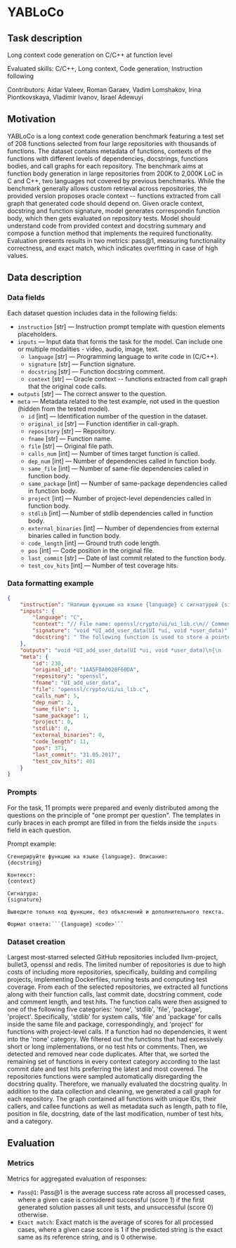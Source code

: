 # YABLoCo


## Task description

Long context code generation on C/C++ at function level

Evaluated skills: C/C++, Long context, Code generation, Instruction following

Contributors: Aidar Valeev, Roman Garaev, Vadim Lomshakov, Irina Piontkovskaya, Vladimir Ivanov, Israel Adewuyi


## Motivation

YABLoCo is a long context code generation benchmark featuring a test set of 208 functions selected from four large repositories with
thousands of functions. The dataset contains metadata of functions, contexts of the functions with different levels of dependencies,
docstrings, functions bodies, and call graphs for each repository. The benchmark aims at function body generation in large repositories
from 200K to 2,000K LoC in C and C++, two languages not covered by previous benchmarks. While the benchmark generally allows custom
retrieval across repositories, the provided version proposes oracle context -- functions extracted from call graph that generated code
should depend on. Given oracle context, docstring and function signature, model generates correspondin function body, which then gets
evaluated on repository tests. Model should understand code from provided context and docstring summary and compose a function method
that implements the required functionality. Evaluation presents results in two metrics: pass@1, measuring functionality correctness,
and exact match, which indicates overfitting in case of high values.


## Data description

### Data fields

Each dataset question includes data in the following fields:

- `instruction` [str] — Instruction prompt template with question elements placeholders.
- `inputs` — Input data that forms the task for the model. Can include one or multiple modalities - video, audio, image, text.
    - `language` [str] — Programming language to write code in (C/C++).
    - `signature` [str] — Function signature.
    - `docstring` [str] — Function docstring comment.
    - `context` [str] — Oracle context -- functions extracted from call graph that the original code calls.
- `outputs` [str] — The correct answer to the question.
- `meta` — Metadata related to the test example, not used in the question (hidden from the tested model).
    - `id` [int] — Identification number of the question in the dataset.
    - `original_id` [str] — Function identifier in call-graph.
    - `repository` [str] — Repository.
    - `fname` [str] — Function name.
    - `file` [str] — Original file path.
    - `calls_num` [int] — Number of times target function is called.
    - `dep_num` [int] — Number of dependencies called in function body.
    - `same_file` [int] — Number of same-file dependencies called in function body.
    - `same_package` [int] — Number of same-package dependencies called in function body.
    - `project` [int] — Number of project-level dependencies called in function body.
    - `stdlib` [int] — Number of stdlib dependencies called in function body.
    - `external_binaries` [int] — Number of dependencies from external binaries called in function body.
    - `code_length` [int] — Ground truth code length.
    - `pos` [int] — Code position in the original file.
    - `last_commit` [str] — Date of last commit related to the function body.
    - `test_cov_hits` [int] — Number of test coverage hits.


### Data formatting example

```json
{
    "instruction": "Напиши функцию на языке {language} с сигнатурой {signature} и следующим описанием: {docstring}. Используй следующий контекст:\n\n{context}",
    "inputs": {
        "language": "C",
        "context": "// File name: openssl/crypto/ui/ui_lib.c\n// Comment: \nvoid *(*UI_method_get_data_duplicator(const UI_METHOD *method)) (UI *, void *)\n{\n    if (method != NULL)\n        return method->ui_duplicate_data;\n    return NULL;\n}",
        "signature": "void *UI_add_user_data(UI *ui, void *user_data)",
        "docstring": " The following function is used to store a pointer to user-specific data.\nAny previous such pointer will be returned and replaced.\nFor callback purposes, this function makes a lot more sense than using\nex_data, since the latter requires that different parts of OpenSSL or\napplications share the same ex_data index.\nNote that the UI_OpenSSL() method completely ignores the user data. Other\nmethods may not, however."
    },
    "outputs": "void *UI_add_user_data(UI *ui, void *user_data)\n{\n    void *old_data = ui->user_data;\n\n    if ((ui->flags & UI_FLAG_DUPL_DATA) != 0) {\n        ui->meth->ui_destroy_data(ui, old_data);\n        old_data = NULL;\n    }\n    ui->user_data = user_data;\n    ui->flags &= ~UI_FLAG_DUPL_DATA;\n    return old_data;\n}",
    "meta": {
        "id": 230,
        "original_id": "1AA5FDA0028F60DA",
        "repository": "openssl",
        "fname": "UI_add_user_data",
        "file": "openssl/crypto/ui/ui_lib.c",
        "calls_num": 5,
        "dep_num": 2,
        "same_file": 1,
        "same_package": 1,
        "project": 0,
        "stdlib": 0,
        "external_binaries": 0,
        "code_length": 11,
        "pos": 371,
        "last_commit": "31.05.2017",
        "test_cov_hits": 401
    }
}
```


### Prompts

For the task, 11 prompts were prepared and evenly distributed among the questions on the principle of "one prompt per question". The templates in curly braces in each prompt are filled in from the fields inside the `inputs` field in each question.

Prompt example:

```
Сгенерируйте функцию на языке {language}. Описание:
{docstring}

Контекст:
{context}

Сигнатура:
{signature}

Выведите только код функции, без объяснений и дополнительного текста.

Формат ответа:```{language} <code>```
```


### Dataset creation

Largest most-starred selected GitHub repositories included llvm-project, bullet3, openssl and redis. The limited number of repositories is due
to high costs of including more repositories, specifically, building and compiling projects, implementing Dockerfiles, running tests and 
computing test coverage. From each of the selected repositories, we extracted all functions along with their function calls, last commit date,
docstring comment, code and comment length, and test hits. The function calls were then assigned to one of the following five categories: 'none',
'stdlib', 'file', 'package', 'project'. Specifically, 'stdlib' for system calls, 'file' and 'package' for calls inside the same file and package,
correspondingly, and 'project' for functions with project-level calls. If a function had no dependencies, it went into the 'none' category. We
filtered out the functions that had excessively short or long implementations, or no test hits or comments. Then, we detected and removed near
code duplicates. After that, we sorted the remaining set of functions in every context category according to the last commit date and test hits
preferring the latest and most covered. The repositories functions were sampled automatically disregarding the docstring quality. Therefore, we
manually evaluated the docstring quality. In addition to the data collection and cleaning, we generated a call graph for each repository. The
graph contained all functions with unique IDs, their callers, and callee functions as well as metadata such as length, path to file, position
in file, docstring, date of the last modification, number of test hits, and a category.


## Evaluation


### Metrics

Metrics for aggregated evaluation of responses:

- `Pass@1`: Pass@1 is the average success rate across all processed cases, where a given case is considered successful (score 1) if the first generated solution passes all unit tests, and unsuccessful (score 0) otherwise.
- `Exact match`: Exact match is the average of scores for all processed cases, where a given case score is 1 if the predicted string is the exact same as its reference string, and is 0 otherwise.

